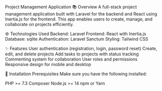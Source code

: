 Project Management Application
📚 Overview
A full-stack project management application built with Laravel for the backend and React using Inertia.js for the frontend. This app enables users to create, manage, and collaborate on projects efficiently.

⚙️ Technologies Used
Backend: Laravel
Frontend: React with Inertia.js
Database: sqlite 
Authentication: Laravel Sanctum
Styling: Tailwind CSS 

✨ Features
User authentication (registration, login, password reset)
Create, edit, and delete projects
Add tasks to projects with status tracking
Commenting system for collaboration
User roles and permissions
Responsive design for mobile and desktop

🚀 Installation
Prerequisites
Make sure you have the following installed:

PHP >= 7.3
Composer
Node.js >= 14
npm or Yarn
